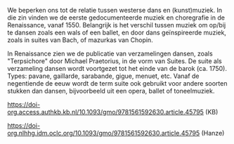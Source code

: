 We beperken ons tot de relatie tussen westerse dans en (kunst)muziek.
In die zin vinden we de eerste gedocumenteerde muziek en choregrafie in de Renaissance, vanaf 1550.
Belangrijk is het verschil tussen muziek om op/bij te dansen zoals een wals of een ballet, en door dans geïnspireerde muziek, zoals in suites van Bach, of mazurkas van Chopin.

In Renaissance zien we de publicatie van verzamelingen dansen, zoals "Terpsichore" door Michael Praetorius, in de vorm van Suites. De suite als verzameling dansen wordt voortgezet tot het einde van de barok (ca. 1750).
Types: pavane, gaillarde, sarabande, gigue, menuet, etc.
Vanaf de negentiende de eeuw wordt de term suite ook gebruikt voor andere soorten stukken dan dansen, bijvoorbeeld uit een opera, ballet of toneelmuziek.

https://doi-org.access.authkb.kb.nl/10.1093/gmo/9781561592630.article.45795 (KB)

https://doi-org.nlhhg.idm.oclc.org/10.1093/gmo/9781561592630.article.45795 (Hanze)


